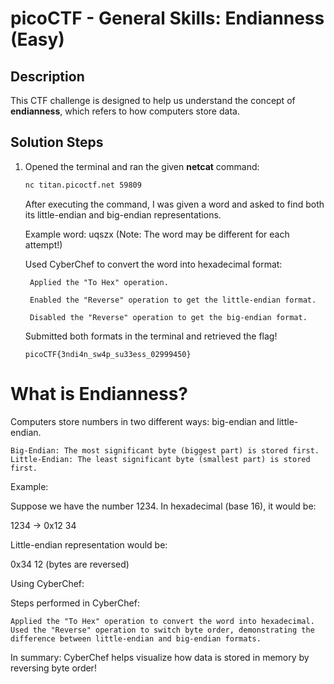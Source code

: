 # picoCTF - General Skills: Endianness (Easy)

##  Description  
This CTF challenge is designed to help us understand the concept of **endianness**, which refers to how computers store data.

##  Solution Steps  

1. Opened the terminal and ran the given **netcat** command:  
   ```bash
   nc titan.picoctf.net 59809
   ```

    After executing the command, I was given a word and asked to find both its little-endian and big-endian representations.
   
    Example word: uqszx (Note: The word may be different for each attempt!)
   
    Used CyberChef to convert the word into hexadecimal format:
   
        Applied the "To Hex" operation.
   
        Enabled the "Reverse" operation to get the little-endian format.
   
        Disabled the "Reverse" operation to get the big-endian format.
   
    Submitted both formats in the terminal and retrieved the flag!
   
   ```
   picoCTF{3ndi4n_sw4p_su33ess_02999450}
   ```


# What is Endianness?

Computers store numbers in two different ways: big-endian and little-endian.

    Big-Endian: The most significant byte (biggest part) is stored first.
    Little-Endian: The least significant byte (smallest part) is stored first.

 Example:

Suppose we have the number 1234. In hexadecimal (base 16), it would be:

1234 → 0x12 34

Little-endian representation would be:

0x34 12  (bytes are reversed)

 Using CyberChef:

Steps performed in CyberChef:

    Applied the "To Hex" operation to convert the word into hexadecimal.
    Used the "Reverse" operation to switch byte order, demonstrating the difference between little-endian and big-endian formats.

In summary: CyberChef helps visualize how data is stored in memory by reversing byte order!
